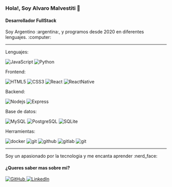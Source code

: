 ### Hola!, Soy Alvaro Malvestiti 👋

#### Desarrollador FullStack
<p>Soy Argentino :argentina:, y programos desde 2020 en diferentes lenguajes. :computer:</p>

___

<p>Lenguajes:</p>
<p>
  <img alt="JavaScript" src="https://img.shields.io/badge/-JavaScript-yellow?style=plastic&logo=javascript&logoColor=white"" />
  <img alt="Python" src="https://img.shields.io/badge/-Python-blue?style=plastic&logo=python&logoColor=white"" />
</p>
<p>Frontend:</p>
<p>
  <img alt="HTML5" src="https://img.shields.io/badge/-HTML-red?style=plastic&logo=html5&logoColor=white"" />
  <img alt="CSS3" src="https://img.shields.io/badge/-CSS-blue?style=plastic&logo=css3&logoColor=white"" />
  <img alt="React" src="https://img.shields.io/badge/-React-45b8d8?style=plastic&logo=react&logoColor=white" />
  <img alt="ReactNative" src="https://img.shields.io/badge/-React Native-45b8d8?style=plastic&logo=react&logoColor=white" />
</p>
<p>Backend:</p>
<p>
  <img alt="Nodejs" src="https://img.shields.io/badge/-Nodejs-green?style=plastic&logo=Node.js&logoColor=white" />
  <img alt="Express" src="https://img.shields.io/badge/-Express-white?style=plastic&logo=express&logoColor=black" />
</p>
<p>Base de datos:</p>
<p>
  <img alt="MySQL" src="https://img.shields.io/badge/-MySQL-white?style=plastic&logo=mysql&logoColor=black" />
  <img alt="PostgreSQL" src="https://img.shields.io/badge/-PostgreSQL-blue?style=plastic&logo=PostgreSQL&logoColor=white" />
  <img alt="SQLite" src="https://img.shields.io/badge/-SQLite-gray?style=plastic&logo=SQLite&logoColor=white" />
</p>
<p>Herramientas:</p>
<p>
  <img alt="docker" src="https://img.shields.io/badge/-Docker-blue?style=plastic&logo=docker&logoColor=white" />
  <img alt="git" src="https://img.shields.io/badge/-Git-red?style=plastic&logo=git&logoColor=white" />
  <img alt="github" src="https://img.shields.io/badge/-GitHub-gray?style=plastic&logo=github&logoColor=white" />
  <img alt="gitlab" src="https://img.shields.io/badge/-GitLab-orange?style=plastic&logo=gitlab&logoColor=white" />
  <img alt="git" src="https://img.shields.io/badge/-Jira-blue?style=plastic&logo=jira&logoColor=white" />
</p>

___

<p>Soy un apasionado por la tecnologia y me encanta aprender :nerd_face:</>

#### ¿Queres saber mas sobre mi?
<p>
  <a href="https://github.com/alvaarom" target="_blank">
    <img alt="GitHub" src="https://img.shields.io/badge/-GitHub-black?&style=plastic&logo=Github&logoColor=white" />
  </a>
  <a href="https://www.linkedin.com/in/alvaromalvestiti/" target="_blank">
    <img alt="LinkedIn" src="https://img.shields.io/badge/-LinkedIn-blue?&style=plastic&logo=linkedin&logoColor=white" />
  </a>
</p>
